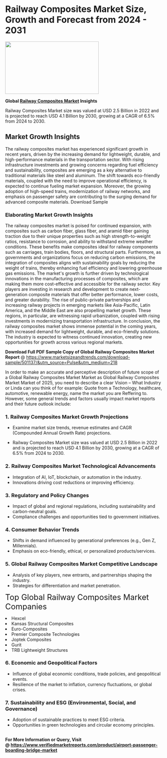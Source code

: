 <H1>Railway Composites Market Size, Growth and Forecast from 2024 - 2031</H1><img class="aligncenter size-medium wp-image-584254" src="https://thirdeyenews.in/wp-content/uploads/2024/09/Global-Market-Research-300x168.jpeg" alt="" width="300" height="168" /><p><strong>Global&nbsp;<a href="https://www.marketsizeandtrends.com/download-sample/501137/&amp;utm_source=Pulse&amp;utm_medium=218">Railway Composites Market</a> Insights</strong></p><p>Railway Composites Market size was valued at USD 2.5 Billion in 2022 and is projected to reach USD 4.1 Billion by 2030, growing at a CAGR of 6.5% from 2024 to 2030.</p><p><h2>Market Growth Insights</h2> The railway composites market has experienced significant growth in recent years, driven by the increasing demand for lightweight, durable, and high-performance materials in the transportation sector. With rising infrastructure investments and growing concerns regarding fuel efficiency and sustainability, composites are emerging as a key alternative to traditional materials like steel and aluminum. The shift towards eco-friendly materials, coupled with the need to improve operational efficiency, is expected to continue fueling market expansion. Moreover, the growing adoption of high-speed trains, modernization of railway networks, and emphasis on passenger safety are contributing to the surging demand for advanced composite materials. Download Sample <h3>Elaborating Market Growth Insights</h3> The railway composites market is poised for continued expansion, with composites such as carbon fiber, glass fiber, and aramid fiber gaining traction due to their unique properties such as high strength-to-weight ratios, resistance to corrosion, and ability to withstand extreme weather conditions. These benefits make composites ideal for railway components such as carriages, train bodies, floors, and structural parts. Furthermore, as governments and organizations focus on reducing carbon emissions, the integration of composites aligns with sustainability goals by reducing the weight of trains, thereby enhancing fuel efficiency and lowering greenhouse gas emissions. The market's growth is further driven by technological innovations in the manufacturing processes of composites, which are making them more cost-effective and accessible for the railway sector. Key players are investing in research and development to create next-generation composite materials that offer better performance, lower costs, and greater durability. The rise of public-private partnerships and increasing railway projects in emerging markets like Asia-Pacific, Latin America, and the Middle East are also propelling market growth. These regions, in particular, are witnessing rapid urbanization, coupled with rising investments in modernizing transportation infrastructure. In conclusion, the railway composites market shows immense potential in the coming years, with increased demand for lightweight, durable, and eco-friendly solutions. The industry is expected to witness continued innovation, creating new opportunities for growth across various regional markets. </p><p><span class=""><strong>Download Full PDF Sample Copy of Global Railway Composites Market Report</strong> @ <a href="https://www.marketsizeandtrends.com/download-sample/501137/&amp;utm_source=Pulse&amp;utm_medium=218" target="_blank">https://www.marketsizeandtrends.com/download-sample/501137/&amp;utm_source=Pulse&amp;utm_medium=218</a></span></p><p>In order to make an accurate and perceptive description of future scope of a Global&nbsp;Railway Composites Market Market as Global&nbsp;Railway Composites Market Market of 2025, you need to describe a clear Vision &ndash; What Industry or Linda can you think of for example: Quote from a Technology, healthcare, automotive, renewable energy, name the market you are Reffering to. However, some general trends and factors usually impact market reports and their future outlook include:</p><h3>1.&nbsp;<strong>Railway Composites Market Growth Projections</strong></h3><ul><li>Examine market size trends, revenue estimates and CAGR (Compounded Annual Growth Rate) projections.</li><li><p>Railway Composites Market size was valued at USD 2.5 Billion in 2022 and is projected to reach USD 4.1 Billion by 2030, growing at a CAGR of 6.5% from 2024 to 2030.</p></li></ul><h3>2.&nbsp;<strong>Railway Composites Market Technological Advancements</strong></h3><ul><li>Integration of AI, IoT, blockchain, or automation in the industry.</li><li>Innovations driving cost reductions or improving efficiency.</li></ul><h3>3.&nbsp;<strong>Regulatory and Policy Changes</strong></h3><ul><li>Impact of global and regional regulations, including sustainability and carbon-neutral goals.</li><li>Compliance challenges and opportunities tied to government initiatives.</li></ul><h3>4.&nbsp;<strong>Consumer Behavior Trends</strong></h3><ul><li>Shifts in demand influenced by generational preferences (e.g., Gen Z, Millennials).</li><li>Emphasis on eco-friendly, ethical, or personalized products/services.</li></ul><h3>5.&nbsp;<strong>Global Railway Composites Market Competitive Landscape</strong></h3><ul><li>Analysis of key players, new entrants, and partnerships shaping the industry.</li><li>Strategies for differentiation and market penetration.</li></ul><p data-pm-slice="1 1 []"><span style="color: inherit; font-family: inherit; font-size: 25px;">Top Global Railway Composites Market Companies</span></p><div class="" data-test-id=""><p><li>Hexcel</li><li> Kansas Structural Composites</li><li> Euro-Composites</li><li> Premier Composite Technologies</li><li> Joptek Composites</li><li> Gurit</li><li> TRB Lightweight Structures</li></p></div><h3>6.&nbsp;<strong>Economic and Geopolitical Factors</strong></h3><ul><li>Influence of global economic conditions, trade policies, and geopolitical events.</li><li>Resilience of the market to inflation, currency fluctuations, or global crises.</li></ul><h3>7.&nbsp;<strong>Sustainability and ESG (Environmental, Social, and Governance)</strong></h3><ul><li>Adoption of sustainable practices to meet ESG criteria.</li><li>Opportunities in green technologies and circular economy principles.</li></ul><h2><strong style="font-size: 14px;">For More Information or Query, Visit @&nbsp;</strong><a style="background-color: #ffffff; font-size: 14px;" href="https://www.marketsizeandtrends.com/report/railway-composites-market/" target="_blank">https://www.verifiedmarketreports.com/product/airport-passenger-boarding-bridge-market</a></h2>
